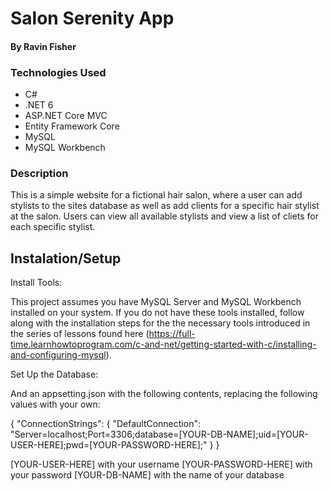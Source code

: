 # Salon Serenity App

#### By Ravin Fisher

### Technologies Used

* C#
* .NET 6
* ASP.NET Core MVC
* Entity Framework Core
* MySQL
* MySQL Workbench

### Description
This is a simple website for a fictional hair salon, where a user can add stylists to the sites database as well as add clients for a specific hair stylist at the salon. Users can view all available stylists and view a list of cliets for each specific stylist.


## Instalation/Setup

Install Tools:

This project assumes you have MySQL Server and MySQL Workbench installed on your system. If you do not have these tools installed, follow along with the installation steps for the the necessary tools introduced in the series of lessons found here (https://full-time.learnhowtoprogram.com/c-and-net/getting-started-with-c/installing-and-configuring-mysql).

Set Up the Database: 

And an appsetting.json with the following contents, replacing the following values with your own:

{
  "ConnectionStrings": {
    "DefaultConnection": "Server=localhost;Port=3306;database=[YOUR-DB-NAME];uid=[YOUR-USER-HERE];pwd=[YOUR-PASSWORD-HERE];"
  }
}

[YOUR-USER-HERE] with your username
[YOUR-PASSWORD-HERE] with your password
[YOUR-DB-NAME] with the name of your database